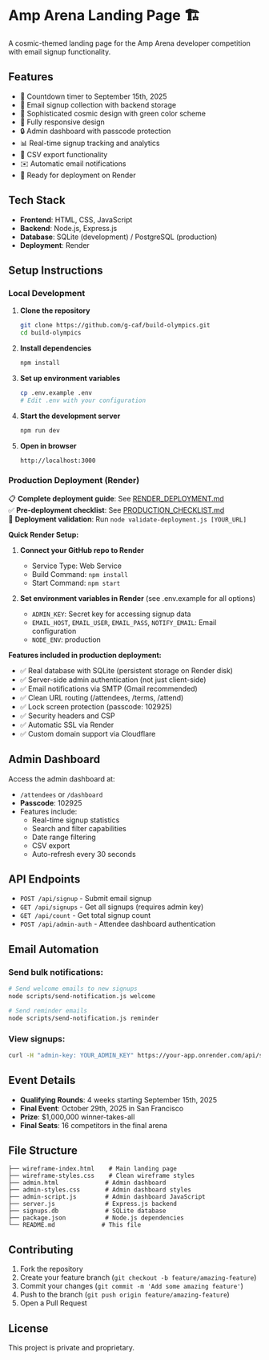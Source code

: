 # Amp Arena Landing Page 🏗️

A cosmic-themed landing page for the Amp Arena developer competition with email signup functionality.

## Features

- 🎯 Countdown timer to September 15th, 2025
- 📧 Email signup collection with backend storage
- 🎨 Sophisticated cosmic design with green color scheme
- 📱 Fully responsive design
- 🔒 Admin dashboard with passcode protection
- 📊 Real-time signup tracking and analytics
- 📄 CSV export functionality
- ✉️ Automatic email notifications
- 🚀 Ready for deployment on Render

## Tech Stack

- **Frontend**: HTML, CSS, JavaScript
- **Backend**: Node.js, Express.js
- **Database**: SQLite (development) / PostgreSQL (production)
- **Deployment**: Render

## Setup Instructions

### Local Development

1. **Clone the repository**
   ```bash
   git clone https://github.com/g-caf/build-olympics.git
   cd build-olympics
   ```

2. **Install dependencies**
   ```bash
   npm install
   ```

3. **Set up environment variables**
   ```bash
   cp .env.example .env
   # Edit .env with your configuration
   ```

4. **Start the development server**
   ```bash
   npm run dev
   ```

5. **Open in browser**
   ```
   http://localhost:3000
   ```

### Production Deployment (Render)

📋 **Complete deployment guide**: See [RENDER_DEPLOYMENT.md](./RENDER_DEPLOYMENT.md)  
✅ **Pre-deployment checklist**: See [PRODUCTION_CHECKLIST.md](./PRODUCTION_CHECKLIST.md)  
🧪 **Deployment validation**: Run `node validate-deployment.js [YOUR_URL]`

**Quick Render Setup:**
1. **Connect your GitHub repo to Render**
   - Service Type: Web Service
   - Build Command: `npm install`
   - Start Command: `npm start`

2. **Set environment variables in Render** (see .env.example for all options)
   - `ADMIN_KEY`: Secret key for accessing signup data
   - `EMAIL_HOST`, `EMAIL_USER`, `EMAIL_PASS`, `NOTIFY_EMAIL`: Email configuration
   - `NODE_ENV`: production

**Features included in production deployment:**
- ✅ Real database with SQLite (persistent storage on Render disk)
- ✅ Server-side admin authentication (not just client-side)  
- ✅ Email notifications via SMTP (Gmail recommended)
- ✅ Clean URL routing (/attendees, /terms, /attend)
- ✅ Lock screen protection (passcode: 102925)
- ✅ Security headers and CSP
- ✅ Automatic SSL via Render
- ✅ Custom domain support via Cloudflare

## Admin Dashboard

Access the admin dashboard at:
- `/attendees` or `/dashboard`
- **Passcode**: 102925
- Features include:
  - Real-time signup statistics
  - Search and filter capabilities
  - Date range filtering
  - CSV export
  - Auto-refresh every 30 seconds

## API Endpoints

- `POST /api/signup` - Submit email signup
- `GET /api/signups` - Get all signups (requires admin key)
- `GET /api/count` - Get total signup count
- `POST /api/admin-auth` - Attendee dashboard authentication

## Email Automation

### Send bulk notifications:
```bash
# Send welcome emails to new signups
node scripts/send-notification.js welcome

# Send reminder emails
node scripts/send-notification.js reminder
```

### View signups:
```bash
curl -H "admin-key: YOUR_ADMIN_KEY" https://your-app.onrender.com/api/signups
```

## Event Details

- **Qualifying Rounds**: 4 weeks starting September 15th, 2025
- **Final Event**: October 29th, 2025 in San Francisco
- **Prize**: $1,000,000 winner-takes-all
- **Final Seats**: 16 competitors in the final arena

## File Structure

```
├── wireframe-index.html    # Main landing page
├── wireframe-styles.css    # Clean wireframe styles
├── admin.html             # Admin dashboard
├── admin-styles.css       # Admin dashboard styles
├── admin-script.js        # Admin dashboard JavaScript
├── server.js              # Express.js backend
├── signups.db             # SQLite database
├── package.json           # Node.js dependencies
└── README.md             # This file
```

## Contributing

1. Fork the repository
2. Create your feature branch (`git checkout -b feature/amazing-feature`)
3. Commit your changes (`git commit -m 'Add some amazing feature'`)
4. Push to the branch (`git push origin feature/amazing-feature`)
5. Open a Pull Request

## License

This project is private and proprietary.
